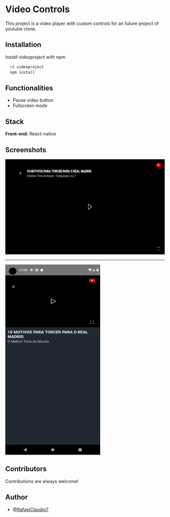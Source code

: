 # Video Controls

This project is a video player with custom controls for an future project of youtube clone.

## Installation

Install videoproject with npm

```bash
  cd videoproject
  npm install
```

## Functionalities

- Pause video button
- Fullscreen mode

## Stack

**Front-end:** React-native

## Screenshots

<img src="/src/assets/landscape.png" height="300px" width="600px">

<hr>

<img src="/src/assets/portrait.png" height="600px" width="300px">

## Contributors

Contributions are always welcome!

## Author

- [@RafaelClaudio7](https://github.com/RafaelClaudio7)

